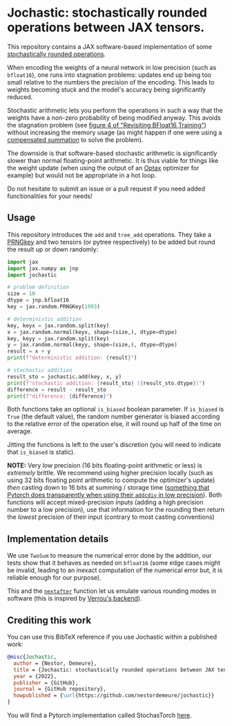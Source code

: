 # Jochastic: stochastically rounded operations between JAX tensors.

This repository contains a JAX software-based implementation of some [stochastically rounded operations](https://nhigham.com/2020/07/07/what-is-stochastic-rounding/).

When encoding the weights of a neural network in low precision (such as `bfloat16`), one runs into stagnation problems: updates end up being too small relative to the numbers the precision of the encoding.
This leads to weights becoming stuck and the model's accuracy being significantly reduced.

Stochastic arithmetic lets you perform the operations in such a way that the weights have a non-zero probability of being modified anyway.
This avoids the stagnation problem (see [figure 4 of "Revisiting BFloat16 Training"](https://arxiv.org/abs/2010.06192)) without increasing the memory usage (as might happen if one were using a [compensated summation](https://github.com/nestordemeure/pairArithmetic) to solve the problem).

The downside is that software-based stochastic arithmetic is significantly slower than normal floating-point arithmetic.
It is thus viable for things like the weight update (when using the output of an [Optax](https://github.com/deepmind/optax) optimizer for example) but would not be appropriate in a hot loop.

Do not hesitate to submit an issue or a pull request if you need added functionalities for your needs!

## Usage

This repository introduces the `add` and `tree_add` operations.
They take a [PRNGkey](https://jax.readthedocs.io/en/latest/_autosummary/jax.random.PRNGKey.html) and two tensors (or pytree respectively) to be added but round the result up or down randomly:

```python
import jax
import jax.numpy as jnp
import jochastic

# problem definition
size = 10
dtype = jnp.bfloat16
key = jax.random.PRNGKey(1993)

# deterministic addition
key, keyx = jax.random.split(key)
x = jax.random.normal(keyx, shape=(size,), dtype=dtype)
key, keyy = jax.random.split(key)
y = jax.random.normal(keyy, shape=(size,), dtype=dtype)
result = x + y
print(f"deterministic addition: {result}")

# stochastic addition
result_sto = jochastic.add(key, x, y)
print(f"stochastic addition: {result_sto} ({result_sto.dtype})")
difference = result - result_sto
print(f"difference: {difference}")
```

Both functions take an optional `is_biased` boolean parameter.
If `is_biased` is `True` (the default value), the random number generator is biased according to the relative error of the operation
else, it will round up half of the time on average.

Jitting the functions is left to the user's discretion (you will need to indicate that `is_biased` is static).

**NOTE:**
Very low precision (16 bits floating-point arithmetic or less) is *extremely* brittle.
We recommend using higher precision locally (such as using 32 bits floating point arithmetic to compute the optimizer's update) *then* casting down to 16 bits at summing / storage time ([something that Pytorch does transparently when using their `addcdiv` in low precision](https://github.com/pytorch/pytorch/blob/12382f0a38f8199bc74aee701465e847f368e6de/aten/src/ATen/native/cuda/PointwiseOpsKernel.cu?fbclid=IwAR0SdS6mVAGN0TB_TAdKt0WVWWjxiBkmP6Inj9lYH8oB68wjsbQzinlH-xY#L92)).
Both functions will accept mixed-precision inputs (adding a high precision number to a low precision), use that information for the rounding then return the *lowest* precision of their input (contrary to most casting conventions)

## Implementation details

We use `TwoSum` to measure the numerical error done by the addition, our tests show that it behaves as needed on `bfloat16` (some edge cases might be invalid, leading to an inexact computation of the numerical error but, it is reliable enough for our purpose).

This and the [`nextafter`](https://jax.readthedocs.io/en/latest/_autosummary/jax.numpy.nextafter.html) function let us emulate various rounding modes in software (this is inspired by [Verrou's backend](https://github.com/edf-hpc/verrou)).

## Crediting this work

You can use this BibTeX reference if you use Jochastic within a published work:

```bibtex
@misc{Jochastic,
  author = {Nestor, Demeure},
  title = {Jochastic: stochastically rounded operations between JAX tensors.},
  year = {2022},
  publisher = {GitHub},
  journal = {GitHub repository},
  howpublished = {\url{https://github.com/nestordemeure/jochastic}}
}
```

You will find a Pytorch implementation called StochasTorch [here](https://github.com/nestordemeure/stochastorch).
